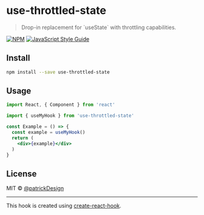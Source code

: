 # use-throttled-state

> Drop-in replacement for &#x60;useState&#x60; with throttling capabilities.

[![NPM](https://img.shields.io/npm/v/use-throttled-state.svg)](https://www.npmjs.com/package/use-throttled-state) [![JavaScript Style Guide](https://img.shields.io/badge/code_style-standard-brightgreen.svg)](https://standardjs.com)

## Install

```bash
npm install --save use-throttled-state
```

## Usage

```jsx
import React, { Component } from 'react'

import { useMyHook } from 'use-throttled-state'

const Example = () => {
  const example = useMyHook()
  return (
    <div>{example}</div>
  )
}
```

## License

MIT © [@patrickDesign](https://github.com/@patrickDesign)

---

This hook is created using [create-react-hook](https://github.com/hermanya/create-react-hook).
